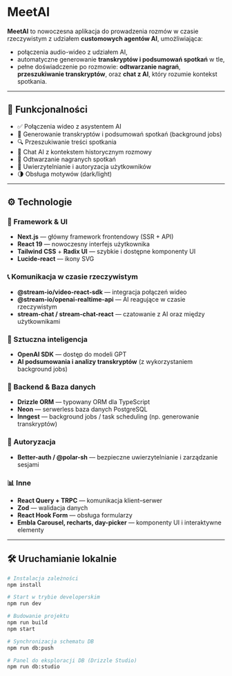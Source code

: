 # MeetAI

**MeetAI** to nowoczesna aplikacja do prowadzenia rozmów w czasie rzeczywistym z udziałem **customowych agentów AI**, umożliwiająca:

- połączenia audio-wideo z udziałem AI,
- automatyczne generowanie **transkryptów i podsumowań spotkań** w tle,
- pełne doświadczenie po rozmowie: **odtwarzanie nagrań**, **przeszukiwanie transkryptów**, oraz **chat z AI**, który rozumie kontekst spotkania.

---

## 🧠 Funkcjonalności

- ✅ Połączenia wideo z asystentem AI
- 📝 Generowanie transkryptów i podsumowań spotkań (background jobs)
- 🔍 Przeszukiwanie treści spotkania
- 🤖 Chat AI z kontekstem historycznym rozmowy
- 📼 Odtwarzanie nagranych spotkań
- 🔐 Uwierzytelnianie i autoryzacja użytkowników
- 🌗 Obsługa motywów (dark/light)

---

## ⚙️ Technologie

### 🧩 Framework & UI

- **Next.js** — główny framework frontendowy (SSR + API)
- **React 19** — nowoczesny interfejs użytkownika
- **Tailwind CSS** + **Radix UI** — szybkie i dostępne komponenty UI
- **Lucide-react** — ikony SVG

### 📞 Komunikacja w czasie rzeczywistym

- **@stream-io/video-react-sdk** — integracja połączeń wideo
- **@stream-io/openai-realtime-api** — AI reagujące w czasie rzeczywistym
- **stream-chat / stream-chat-react** — czatowanie z AI oraz między użytkownikami

### 🤖 Sztuczna inteligencja

- **OpenAI SDK** — dostęp do modeli GPT
- **AI podsumowania i analizy transkryptów** (z wykorzystaniem background jobs)

### 💾 Backend & Baza danych

- **Drizzle ORM** — typowany ORM dla TypeScript
- **Neon** — serwerless baza danych PostgreSQL
- **Inngest** — background jobs / task scheduling (np. generowanie transkryptów)

### 🔐 Autoryzacja

- **Better-auth / @polar-sh** — bezpieczne uwierzytelnianie i zarządzanie sesjami

### 📊 Inne

- **React Query + TRPC** — komunikacja klient–serwer
- **Zod** — walidacja danych
- **React Hook Form** — obsługa formularzy
- **Embla Carousel, recharts, day-picker** — komponenty UI i interaktywne elementy

---

## 🛠️ Uruchamianie lokalnie

```bash
# Instalacja zależności
npm install

# Start w trybie developerskim
npm run dev

# Budowanie projektu
npm run build
npm start

# Synchronizacja schematu DB
npm run db:push

# Panel do eksploracji DB (Drizzle Studio)
npm run db:studio
